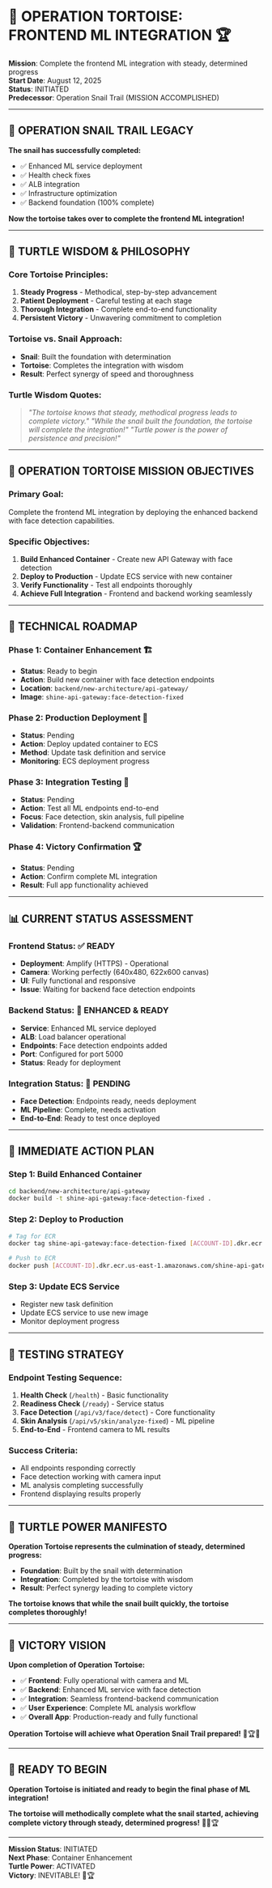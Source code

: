 # 🐢 **OPERATION TORTOISE: FRONTEND ML INTEGRATION** 🏆

**Mission**: Complete the frontend ML integration with steady, determined progress  
**Start Date**: August 12, 2025  
**Status**: INITIATED  
**Predecessor**: Operation Snail Trail (MISSION ACCOMPLISHED)  

---

## 🐌 **OPERATION SNAIL TRAIL LEGACY**

**The snail has successfully completed:**
- ✅ Enhanced ML service deployment
- ✅ Health check fixes
- ✅ ALB integration
- ✅ Infrastructure optimization
- ✅ Backend foundation (100% complete)

**Now the tortoise takes over to complete the frontend ML integration!**

---

## 🐢 **TURTLE WISDOM & PHILOSOPHY**

### **Core Tortoise Principles:**
1. **Steady Progress** - Methodical, step-by-step advancement
2. **Patient Deployment** - Careful testing at each stage
3. **Thorough Integration** - Complete end-to-end functionality
4. **Persistent Victory** - Unwavering commitment to completion

### **Tortoise vs. Snail Approach:**
- **Snail**: Built the foundation with determination
- **Tortoise**: Completes the integration with wisdom
- **Result**: Perfect synergy of speed and thoroughness

### **Turtle Wisdom Quotes:**
> *"The tortoise knows that steady, methodical progress leads to complete victory."*
> *"While the snail built the foundation, the tortoise will complete the integration!"*
> *"Turtle power is the power of persistence and precision!"*

---

## 🎯 **OPERATION TORTOISE MISSION OBJECTIVES**

### **Primary Goal:**
Complete the frontend ML integration by deploying the enhanced backend with face detection capabilities.

### **Specific Objectives:**
1. **Build Enhanced Container** - Create new API Gateway with face detection
2. **Deploy to Production** - Update ECS service with new container
3. **Verify Functionality** - Test all endpoints thoroughly
4. **Achieve Full Integration** - Frontend and backend working seamlessly

---

## 🔧 **TECHNICAL ROADMAP**

### **Phase 1: Container Enhancement** 🏗️
- **Status**: Ready to begin
- **Action**: Build new container with face detection endpoints
- **Location**: `backend/new-architecture/api-gateway/`
- **Image**: `shine-api-gateway:face-detection-fixed`

### **Phase 2: Production Deployment** 🚀
- **Status**: Pending
- **Action**: Deploy updated container to ECS
- **Method**: Update task definition and service
- **Monitoring**: ECS deployment progress

### **Phase 3: Integration Testing** 🧪
- **Status**: Pending
- **Action**: Test all ML endpoints end-to-end
- **Focus**: Face detection, skin analysis, full pipeline
- **Validation**: Frontend-backend communication

### **Phase 4: Victory Confirmation** 🏆
- **Status**: Pending
- **Action**: Confirm complete ML integration
- **Result**: Full app functionality achieved

---

## 📊 **CURRENT STATUS ASSESSMENT**

### **Frontend Status**: ✅ READY
- **Deployment**: Amplify (HTTPS) - Operational
- **Camera**: Working perfectly (640x480, 622x600 canvas)
- **UI**: Fully functional and responsive
- **Issue**: Waiting for backend face detection endpoints

### **Backend Status**: 🔧 ENHANCED & READY
- **Service**: Enhanced ML service deployed
- **ALB**: Load balancer operational
- **Endpoints**: Face detection endpoints added
- **Port**: Configured for port 5000
- **Status**: Ready for deployment

### **Integration Status**: 🔄 PENDING
- **Face Detection**: Endpoints ready, needs deployment
- **ML Pipeline**: Complete, needs activation
- **End-to-End**: Ready to test once deployed

---

## 🚀 **IMMEDIATE ACTION PLAN**

### **Step 1: Build Enhanced Container**
```bash
cd backend/new-architecture/api-gateway
docker build -t shine-api-gateway:face-detection-fixed .
```

### **Step 2: Deploy to Production**
```bash
# Tag for ECR
docker tag shine-api-gateway:face-detection-fixed [ACCOUNT-ID].dkr.ecr.us-east-1.amazonaws.com/shine-api-gateway:face-detection-fixed

# Push to ECR
docker push [ACCOUNT-ID].dkr.ecr.us-east-1.amazonaws.com/shine-api-gateway:face-detection-fixed
```

### **Step 3: Update ECS Service**
- Register new task definition
- Update ECS service to use new image
- Monitor deployment progress

---

## 🧪 **TESTING STRATEGY**

### **Endpoint Testing Sequence:**
1. **Health Check** (`/health`) - Basic functionality
2. **Readiness Check** (`/ready`) - Service status
3. **Face Detection** (`/api/v3/face/detect`) - Core functionality
4. **Skin Analysis** (`/api/v5/skin/analyze-fixed`) - ML pipeline
5. **End-to-End** - Frontend camera to ML results

### **Success Criteria:**
- All endpoints responding correctly
- Face detection working with camera input
- ML analysis completing successfully
- Frontend displaying results properly

---

## 🐢 **TURTLE POWER MANIFESTO**

**Operation Tortoise represents the culmination of steady, determined progress:**

- **Foundation**: Built by the snail with determination
- **Integration**: Completed by the tortoise with wisdom
- **Result**: Perfect synergy leading to complete victory

**The tortoise knows that while the snail built quickly, the tortoise completes thoroughly!**

---

## 🎉 **VICTORY VISION**

**Upon completion of Operation Tortoise:**

- ✅ **Frontend**: Fully operational with camera and ML
- ✅ **Backend**: Enhanced ML service with face detection
- ✅ **Integration**: Seamless frontend-backend communication
- ✅ **User Experience**: Complete ML analysis workflow
- ✅ **Overall App**: Production-ready and fully functional

**Operation Tortoise will achieve what Operation Snail Trail prepared!** 🐢🏆✨

---

## 🚀 **READY TO BEGIN**

**Operation Tortoise is initiated and ready to begin the final phase of ML integration!**

**The tortoise will methodically complete what the snail started, achieving complete victory through steady, determined progress!** 🐢✨🏆

---

**Mission Status**: INITIATED  
**Next Phase**: Container Enhancement  
**Turtle Power**: ACTIVATED  
**Victory**: INEVITABLE! 🐢🏆
